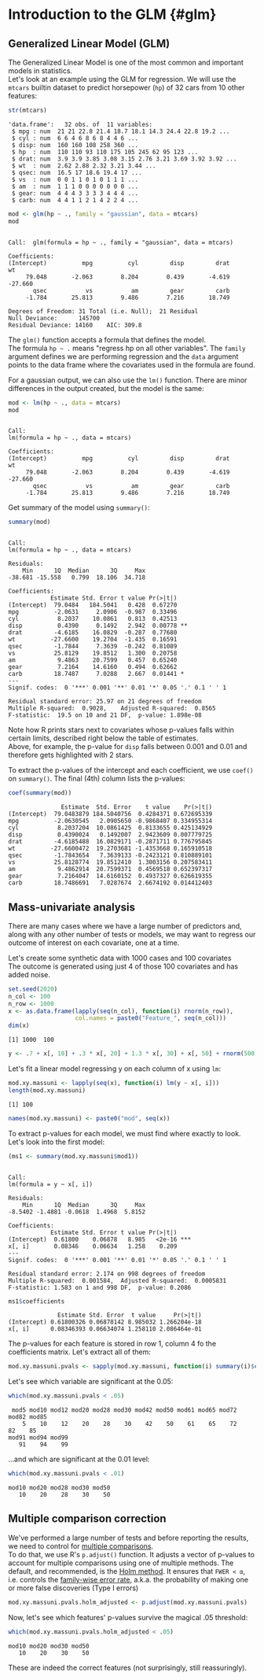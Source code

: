 # Introduction to the GLM {#glm}



## Generalized Linear Model (GLM)

The Generalized Linear Model is one of the most common and important models in statistics.  
Let's look at an example using the GLM for regression. We will use the `mtcars` builtin dataset to predict horsepower (`hp`) of 32 cars from 10 other features:


```r
str(mtcars)
```

```
'data.frame':	32 obs. of  11 variables:
 $ mpg : num  21 21 22.8 21.4 18.7 18.1 14.3 24.4 22.8 19.2 ...
 $ cyl : num  6 6 4 6 8 6 8 4 4 6 ...
 $ disp: num  160 160 108 258 360 ...
 $ hp  : num  110 110 93 110 175 105 245 62 95 123 ...
 $ drat: num  3.9 3.9 3.85 3.08 3.15 2.76 3.21 3.69 3.92 3.92 ...
 $ wt  : num  2.62 2.88 2.32 3.21 3.44 ...
 $ qsec: num  16.5 17 18.6 19.4 17 ...
 $ vs  : num  0 0 1 1 0 1 0 1 1 1 ...
 $ am  : num  1 1 1 0 0 0 0 0 0 0 ...
 $ gear: num  4 4 4 3 3 3 3 4 4 4 ...
 $ carb: num  4 4 1 1 2 1 4 2 2 4 ...
```


```r
mod <- glm(hp ~ ., family = "gaussian", data = mtcars)
mod
```

```

Call:  glm(formula = hp ~ ., family = "gaussian", data = mtcars)

Coefficients:
(Intercept)          mpg          cyl         disp         drat           wt  
     79.048       -2.063        8.204        0.439       -4.619      -27.660  
       qsec           vs           am         gear         carb  
     -1.784       25.813        9.486        7.216       18.749  

Degrees of Freedom: 31 Total (i.e. Null);  21 Residual
Null Deviance:	    145700 
Residual Deviance: 14160 	AIC: 309.8
```
The `glm()` function accepts a formula that defines the model.  
The formula `hp ~ .` means "regress hp on all other variables". The `family` argument defines we are performing regression and the `data` argument points to the data frame where the covariates used in the formula are found.

For a gaussian output, we can also use the `lm()` function. There are minor differences in the output created, but the model is the same:


```r
mod <- lm(hp ~ ., data = mtcars)
mod
```

```

Call:
lm(formula = hp ~ ., data = mtcars)

Coefficients:
(Intercept)          mpg          cyl         disp         drat           wt  
     79.048       -2.063        8.204        0.439       -4.619      -27.660  
       qsec           vs           am         gear         carb  
     -1.784       25.813        9.486        7.216       18.749  
```

Get summary of the model using `summary()`:


```r
summary(mod)
```

```

Call:
lm(formula = hp ~ ., data = mtcars)

Residuals:
    Min      1Q  Median      3Q     Max 
-38.681 -15.558   0.799  18.106  34.718 

Coefficients:
            Estimate Std. Error t value Pr(>|t|)   
(Intercept)  79.0484   184.5041   0.428  0.67270   
mpg          -2.0631     2.0906  -0.987  0.33496   
cyl           8.2037    10.0861   0.813  0.42513   
disp          0.4390     0.1492   2.942  0.00778 **
drat         -4.6185    16.0829  -0.287  0.77680   
wt          -27.6600    19.2704  -1.435  0.16591   
qsec         -1.7844     7.3639  -0.242  0.81089   
vs           25.8129    19.8512   1.300  0.20758   
am            9.4863    20.7599   0.457  0.65240   
gear          7.2164    14.6160   0.494  0.62662   
carb         18.7487     7.0288   2.667  0.01441 * 
---
Signif. codes:  0 '***' 0.001 '**' 0.01 '*' 0.05 '.' 0.1 ' ' 1

Residual standard error: 25.97 on 21 degrees of freedom
Multiple R-squared:  0.9028,	Adjusted R-squared:  0.8565 
F-statistic:  19.5 on 10 and 21 DF,  p-value: 1.898e-08
```

Note how R prints stars next to covariates whose p-values falls within certain limits, described right below the table of estimates.  
Above, for example, the p-value for `disp` falls between 0.001 and 0.01 and therefore gets highlighted with 2 stars.  

To extract the p-values of the intercept and each coefficient, we use `coef()` on `summary()`. The final (4th) column lists the p-values:


```r
coef(summary(mod))
```

```
               Estimate  Std. Error    t value    Pr(>|t|)
(Intercept)  79.0483879 184.5040756  0.4284371 0.672695339
mpg          -2.0630545   2.0905650 -0.9868407 0.334955314
cyl           8.2037204  10.0861425  0.8133655 0.425134929
disp          0.4390024   0.1492007  2.9423609 0.007779725
drat         -4.6185488  16.0829171 -0.2871711 0.776795845
wt          -27.6600472  19.2703681 -1.4353668 0.165910518
qsec         -1.7843654   7.3639133 -0.2423121 0.810889101
vs           25.8128774  19.8512410  1.3003156 0.207583411
am            9.4862914  20.7599371  0.4569518 0.652397317
gear          7.2164047  14.6160152  0.4937327 0.626619355
carb         18.7486691   7.0287674  2.6674192 0.014412403
```

## Mass-univariate analysis

There are many cases where we have a large number of predictors and, along with any other number of tests or models, we may want to regress our outcome of interest on each covariate, one at a time.  

Let's create some synthetic data with 1000 cases and 100 covariates  
The outcome is generated using just 4 of those 100 covariates and has added noise.


```r
set.seed(2020)
n_col <- 100
n_row <- 1000
x <- as.data.frame(lapply(seq(n_col), function(i) rnorm(n_row)),
                   col.names = paste0("Feature_", seq(n_col)))
dim(x)
```

```
[1] 1000  100
```

```r
y <- .7 + x[, 10] + .3 * x[, 20] + 1.3 * x[, 30] + x[, 50] + rnorm(500)
```

Let's fit a linear model regressing y on each column of x using `lm`:


```r
mod.xy.massuni <- lapply(seq(x), function(i) lm(y ~ x[, i]))
length(mod.xy.massuni)
```

```
[1] 100
```

```r
names(mod.xy.massuni) <- paste0("mod", seq(x))
```

To extract p-values for each model, we must find where exactly to look.  
Let's look into the first model:

```r
(ms1 <- summary(mod.xy.massuni$mod1))
```

```

Call:
lm(formula = y ~ x[, i])

Residuals:
    Min      1Q  Median      3Q     Max 
-8.5402 -1.4881 -0.0618  1.4968  5.8152 

Coefficients:
            Estimate Std. Error t value Pr(>|t|)    
(Intercept)  0.61800    0.06878   8.985   <2e-16 ***
x[, i]       0.08346    0.06634   1.258    0.209    
---
Signif. codes:  0 '***' 0.001 '**' 0.01 '*' 0.05 '.' 0.1 ' ' 1

Residual standard error: 2.174 on 998 degrees of freedom
Multiple R-squared:  0.001584,	Adjusted R-squared:  0.0005831 
F-statistic: 1.583 on 1 and 998 DF,  p-value: 0.2086
```

```r
ms1$coefficients
```

```
              Estimate Std. Error  t value     Pr(>|t|)
(Intercept) 0.61800326 0.06878142 8.985032 1.266204e-18
x[, i]      0.08346393 0.06634074 1.258110 2.086464e-01
```

The p-values for each feature is stored in row 1, column 4 fo the coefficients matrix. Let's extract all of them:

```r
mod.xy.massuni.pvals <- sapply(mod.xy.massuni, function(i) summary(i)$coefficients[2, 4])
```
Let's see which variable are significant at the 0.05:

```r
which(mod.xy.massuni.pvals < .05)
```

```
 mod5 mod10 mod12 mod20 mod28 mod30 mod42 mod50 mod61 mod65 mod72 mod82 mod85 
    5    10    12    20    28    30    42    50    61    65    72    82    85 
mod91 mod94 mod99 
   91    94    99 
```
...and which are significant at the 0.01 level:

```r
which(mod.xy.massuni.pvals < .01)
```

```
mod10 mod20 mod28 mod30 mod50 
   10    20    28    30    50 
```

## Multiple comparison correction

We've performed a large number of tests and before reporting the results, we need to control for [multiple comparisons](https://en.wikipedia.org/wiki/Multiple_comparisons_problem).  
To do that, we use R's `p.adjust()` function. It adjusts a vector of p-values to account for multiple comparisons using one of multiple methods. The default, and recommended, is the [Holm method](https://en.wikipedia.org/wiki/Holm%E2%80%93Bonferroni_method). It ensures that `FWER < α`, i.e. controls the [family-wise error rate](https://en.wikipedia.org/wiki/Family-wise_error_rate), a.k.a. the probability of making one or more false discoveries (Type I errors) 


```r
mod.xy.massuni.pvals.holm_adjusted <- p.adjust(mod.xy.massuni.pvals)
```

Now, let's see which features' p-values survive the magical .05 threshold:


```r
which(mod.xy.massuni.pvals.holm_adjusted < .05)
```

```
mod10 mod20 mod30 mod50 
   10    20    30    50 
```

These are indeed the correct features (not surprisingly, still reassuringly).
